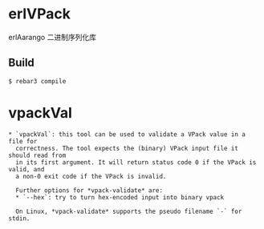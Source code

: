 erlVPack
=====
erlAarango 二进制序列化库

Build
-----
    $ rebar3 compile

# vpackVal
    * `vpackVal`: this tool can be used to validate a VPack value in a file for
      correctness. The tool expects the (binary) VPack input file it should read from 
      in its first argument. It will return status code 0 if the VPack is valid, and
      a non-0 exit code if the VPack is invalid.
    
      Further options for *vpack-validate* are:
      * `--hex`: try to turn hex-encoded input into binary vpack
    
      On Linux, *vpack-validate* supports the pseudo filename `-` for stdin.